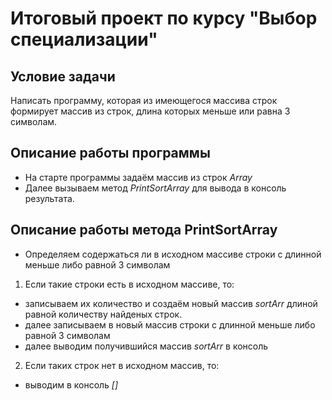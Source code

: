 # Итоговый проект по курсу "Выбор специализации"

## Условие задачи
Написать программу, которая из имеющегося массива строк формирует массив из строк, длина которых меньше или равна 3 символам.

## Описание работы программы
* На старте программы задаём массив из строк *Array*
* Далее вызываем метод *PrintSortArray*  для вывода в консоль результата.

## Описание работы метода PrintSortArray

* Определяем содержаться ли в исходном массиве строки с длинной меньше либо равной 3 символам
1. Если такие строки есть в исходном массиве, то:
* записываем их количество и создаём новый массив *sortArr* длиной равной количеству найденых строк.
* далее записываем в новый массив строки с длинной меньше либо равной 3 символам
* далее выводим получившийся массив *sortArr* в консоль

2. Если таких строк нет в исходном массив, то:
* выводим в консоль *[]*


